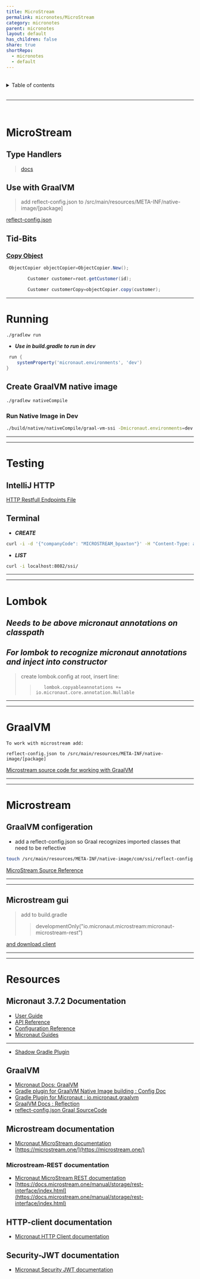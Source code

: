 ```yaml
---
title: MicroStream
permalink: micronotes/MicroStream
category: micronotes
parent: micronotes
layout: default
has_children: false
share: true
shortRepo:
  - micronotes
  - default    
---
```



<br/>    

<details markdown="block">    
<summary>    
Table of contents    
</summary>    
{: .text-delta }    
1. TOC    
{:toc}    
</details>    

<br/>    

***    

<br/>    

# MicroStream

## Type Handlers

> [docs](https://docs.microstream.one/manual/storage/addendum/specialized-type-handlers.html)

## Use with GraalVM

> add reflect-config.json to /src/main/resources/META-INF/native-image/[package]

[reflect-config.json](https://gist.github.com/14paxton/d51cc2f493b8d8f4271c0cf55f2aefab)

## Tid-Bits

### [Copy Object](https://docs.microstream.one/manual/storage/storing-data/deep-copy.html)

```java    
 ObjectCopier objectCopier=ObjectCopier.New();

        Customer customer=root.getCustomer(id);

        Customer customerCopy=objectCopier.copy(customer);    
```    

    
---

# Running

```bash    
./gradlew run    
```    

- ***Use in build.gradle to run in dev***

```groovy    
 run {
    systemProperty('micronaut.environments', 'dev')
}    
```    

## Create GraalVM native image

```bash    
./gradlew nativeCompile    
```    

### Run Native Image in Dev

```bash    
./build/native/nativeCompile/graal-vm-ssi -Dmicronaut.environments=dev    
```    

    
---
    
---

# Testing

## IntelliJ HTTP

[HTTP Restfull Endpoints File](https://gist.github.com/14paxton/decd67f8b59069f9505ba9ba0210d0ee)

## Terminal

- ***CREATE***

```bash    
curl -i -d '{"companyCode": "MICROSTREAM_bpaxton"}' -H "Content-Type: application/json" -X POST POST http://localhost:8082/ssi    
```    

- ***LIST***

```bash    
curl -i localhost:8082/ssi/    
```    

    
---
    
---

# Lombok

## ***Needs to be above micronaut annotations on classpath***

## ***For lombok to recognize micronaut annotations and inject into constructor***

> create lombok.config at root, insert line:
>
>> ```propeties    
>>    lombok.copyableannotations += io.micronaut.core.annotation.Nullable    
>> ```    

    
---
    
---

# GraalVM

`To work with microstream add:`

`reflect-config.json to /src/main/resources/META-INF/native-image/[package]`

[Microstream source code for working with GraalVM](https://github.com/microstream-one/example-graalvm-native/tree/master/graalvm-native/src/main/resources/META-INF/native-image)

    
---
    
---

# Microstream

## GraalVM configeration

- add a reflect-config.json so Graal recognizes imported classes that need to be reflective

```bash    
touch /src/main/resources/META-INF/native-image/com/ssi/reflect-config.json    
```    

[MicroStream Source Reference](https://gist.github.com/14paxton/d51cc2f493b8d8f4271c0cf55f2aefab)

    
---
    
---

## Microstream gui

> add to build.gradle
>> developmentOnly("io.micronaut.microstream:micronaut-microstream-rest")

[and download client ](https://docs.microstream.one/manual/storage/rest-interface/client-gui.html)

    
---
    
---

# Resources

## Micronaut 3.7.2 Documentation

- [User Guide](https://docs.micronaut.io/3.7.2/guide/index.html)
- [API Reference](https://docs.micronaut.io/3.7.2/api/index.html)
- [Configuration Reference](https://docs.micronaut.io/3.7.2/guide/configurationreference.html)
- [Micronaut Guides](https://guides.micronaut.io/index.html)

---

- [Shadow Gradle Plugin](https://plugins.gradle.org/plugin/com.github.johnrengelman.shadow)

## GraalVM

- [Micronaut Docs: GraalVM ](https://docs.micronaut.io/latest/guide/index.html#graal)
- [Gradle plugin for GraalVM Native Image building : Config Doc](https://graalvm.github.io/native-build-tools/0.9.13/gradle-plugin.html#configuration-options)
- [Gradle Plugin for Micronaut : io.micronaut.graalvm](https://plugins.gradle.org/plugin/io.micronaut.graalvm)
- [GraalVM Docs : Reflection](https://www.graalvm.org/22.2/reference-manual/native-image/metadata/)
- [reflect-config.json Graal SourceCode](https://github.com/oracle/graal/blob/master/docs/reference-manual/native-image/Reflection.md)

## Microstream documentation

- [Micronaut MicroStream documentation](https://micronaut-projects.github.io/micronaut-microstream/latest/guide)
- [https://microstream.one/](https://microstream.one/)

### Microstream-REST documentation

- [Micronaut MicroStream REST documentation](https://micronaut-projects.github.io/micronaut-microstream/latest/guide/#rest)
- [https://docs.microstream.one/manual/storage/rest-interface/index.html](https://docs.microstream.one/manual/storage/rest-interface/index.html)

## HTTP-client documentation

- [Micronaut HTTP Client documentation](https://docs.micronaut.io/latest/guide/index.html#httpClient)

## Security-JWT documentation

- [Micronaut Security JWT documentation](https://micronaut-projects.github.io/micronaut-security/latest/guide/index.html)